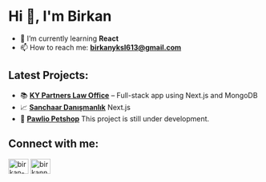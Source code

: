 # Hi 👋, I'm Birkan

- 🌱 I’m currently learning **React**
- 📫 How to reach me: **birkanyksl613@gmail.com**

## Latest Projects:   
- 📚 **[KY Partners Law Office](https://kypartners.av.tr)** – Full-stack app using Next.js and MongoDB
- 📈 **[Sanchaar Danışmanlık](https://sanchaar.com.tr)** Next.js
- 🐶 **[Pawlio Petshop](https://pawlio.com.tr)** This project is still under development.

## Connect with me:

[<img src="https://raw.githubusercontent.com/rahuldkjain/github-profile-readme-generator/master/src/images/icons/Social/linked-in-alt.svg" alt="birkan-yuksel" height="30" width="40" />](https://linkedin.com/in/birkan-yuksel)
[<img src="https://raw.githubusercontent.com/rahuldkjain/github-profile-readme-generator/master/src/images/icons/Social/instagram.svg" alt="birkann_" height="30" width="40" />](https://instagram.com/birkann_)


 

